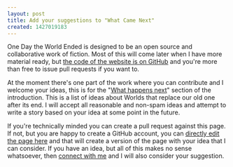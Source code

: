 ```yaml
---
layout: post
title: Add your suggestions to "What Came Next"
created: 1427019183
---
```



One Day the World Ended is designed to be an open source and collaborative work of fiction. Most of this will come later when I have more material ready, but <a href="https://github.com/ChrisChinchilla/One-Day-the-World-Ended-Jekyll" target="_blank">the code of the website is on GitHub</a> and you&#39;re more than free to issue pull requests if you want to.

At the moment there&#39;s one part of the work where you can contribute and I welcome your ideas, this is for the &quot;<a href="http://onedaytheworldended.com/whatnext/" target="_blank">What happens next</a>&quot; section of the introduction. This is a list of ideas about Worlds that replace our old one after its end. I will accept all reasonable and non-spam ideas and attempt to write a story based on your idea at some point in the future.

If you&#39;re technically minded you can create a pull request against this page. If not, but you are happy to create a GitHub account, you can <a href="https://github.com/ChrisChinchilla/One-Day-the-World-Ended-Jekyll/blob/master/_posts/2015-03-22-what-came-next.md" target="_blank">directly edit the page here</a>&nbsp;and that will create a version of the page with your idea that I can consider. If you have an idea, but all of this makes no sense whatsoever, then <a href="/connect">connect with me</a> and I will also consider your suggestion.
